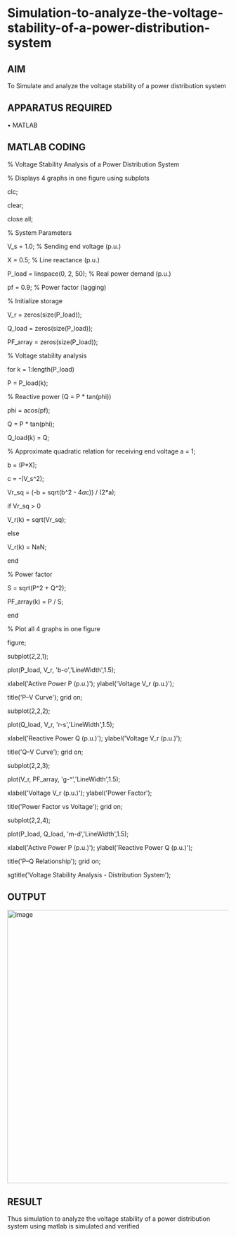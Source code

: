 # Simulation-to-analyze-the-voltage-stability-of-a-power-distribution-system

## AIM
To Simulate and analyze the voltage stability of a power distribution system

## APPARATUS REQUIRED
•	MATLAB

## MATLAB CODING

% Voltage Stability Analysis of a Power Distribution System

% Displays 4 graphs in one figure using subplots

clc;

clear;

close all;

% System Parameters

V_s = 1.0; % Sending end voltage (p.u.)

X = 0.5; % Line reactance (p.u.)

P_load = linspace(0, 2, 50); % Real power demand (p.u.)

pf = 0.9; % Power factor (lagging)

% Initialize storage

V_r = zeros(size(P_load));

Q_load = zeros(size(P_load));

PF_array = zeros(size(P_load));

% Voltage stability analysis

for k = 1:length(P_load)

 P = P_load(k);

 % Reactive power (Q = P * tan(phi))
 
 phi = acos(pf);
 
 Q = P * tan(phi);
 
 Q_load(k) = Q;

 % Approximate quadratic relation for receiving end voltage
 a = 1;
 
 b = (P*X);
 
 c = -(V_s^2);

 Vr_sq = (-b + sqrt(b^2 - 4*a*c)) / (2*a);

 if Vr_sq > 0
 
 V_r(k) = sqrt(Vr_sq);
 
 else
 
 V_r(k) = NaN;
 
 end

 % Power factor
 
 S = sqrt(P^2 + Q^2);
 
 PF_array(k) = P / S;
 
end

% Plot all 4 graphs in one figure

figure;

subplot(2,2,1);

plot(P_load, V_r, 'b-o','LineWidth',1.5);

xlabel('Active Power P (p.u.)'); ylabel('Voltage V_r (p.u.)');

title('P–V Curve'); grid on;

subplot(2,2,2);

plot(Q_load, V_r, 'r-s','LineWidth',1.5);

xlabel('Reactive Power Q (p.u.)'); ylabel('Voltage V_r (p.u.)');

title('Q–V Curve'); grid on;

subplot(2,2,3);

plot(V_r, PF_array, 'g-^','LineWidth',1.5);

xlabel('Voltage V_r (p.u.)'); ylabel('Power Factor');

title('Power Factor vs Voltage'); grid on;

subplot(2,2,4);

plot(P_load, Q_load, 'm-d','LineWidth',1.5);

xlabel('Active Power P (p.u.)'); ylabel('Reactive Power Q (p.u.)');

title('P–Q Relationship'); grid on;

sgtitle('Voltage Stability Analysis - Distribution System');

## OUTPUT

<img width="690" height="620" alt="image" src="https://github.com/user-attachments/assets/c100e63a-8ef8-4a3d-9dd6-b58bea70242f" />


## RESULT

Thus simulation to analyze the voltage stability of a power distribution system using matlab is simulated and verified 
